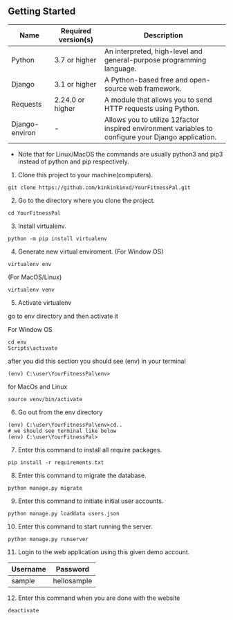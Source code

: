 ## Getting Started
| Name | Required version(s) | Description |
|------|---------------------| ------------|
| Python | 3.7 or higher | An interpreted, high-level and general-purpose programming language.|
| Django | 3.1 or higher | A Python-based free and open-source web framework. |
| Requests | 2.24.0 or higher | A module that allows you to send HTTP requests using Python. |
| Django-environ | - | Allows you to utilize 12factor inspired environment variables to configure your Django application. |

* Note that for Linux/MacOS the commands are usually python3 and pip3 instead of python and pip respectively.

1. Clone this project to your machine(computers).
``` 
git clone https://github.com/kinkinkinxd/YourFitnessPal.git
```
2. Go to the directory where you clone the project.
```
cd YourFitnessPal
```
3. Install virtualenv.
```
python -m pip install virtualenv
```
4. Generate new virtual enviroment. (For Window OS)
```
virtualenv env
```
(For MacOS/Linux)
```
virtualenv venv
```
5. Activate virtualenv

go to env directory and then activate it

For Window OS
```
cd env
Scripts\activate
```
after you did this section you should see (env) in your terminal
```
(env) C:\user\YourFitnessPal\env>
```
for MacOs and Linux
```
source venv/bin/activate
```
6. Go out from the env directory
```
(env) C:\user\YourFitnessPal\env>cd..	
# we should see terminal like below
(env) C:\user\YourFitnessPal>
```
7. Enter this command to install all require packages.
``` 
pip install -r requirements.txt 
```
8. Enter this command to migrate the database.
``` 
python manage.py migrate 
```
9. Enter this command to initiate initial user accounts.
``` 
python manage.py loaddata users.json
```
10. Enter this command to start running the server.
``` 
python manage.py runserver 
```
11. Login to the web application using this given demo account.

|Username | Password |
|-------------|:----------:|
|  sample | hellosample |
12. Enter this command when you are done with the website

```
deactivate 
```